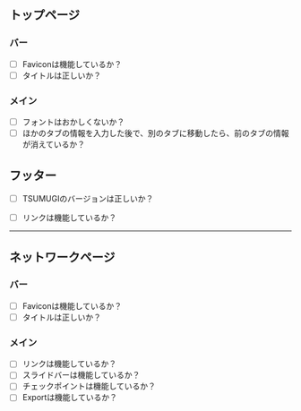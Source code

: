 ## トップページ

### バー
- [ ] Faviconは機能しているか？
- [ ] タイトルは正しいか？

### メイン
- [ ] フォントはおかしくないか？
- [ ] ほかのタブの情報を入力した後で、別のタブに移動したら、前のタブの情報が消えているか？

## フッター
- [ ] TSUMUGIのバージョンは正しいか？
- [ ] リンクは機能しているか？


---

## ネットワークページ

### バー
- [ ] Faviconは機能しているか？
- [ ] タイトルは正しいか？

### メイン
- [ ] リンクは機能しているか？
- [ ] スライドバーは機能しているか？
- [ ] チェックポイントは機能しているか？
- [ ] Exportは機能しているか？
